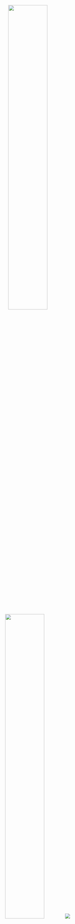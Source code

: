<p align="center">
  <picture> <!-- Definimos essas linhas como picture para evitar que cliques acidentais levem o usuário para fora da nossa página -->
    <img height="50%" width="auto" src ="https://github-readme-stats.vercel.app/api?username=shiroikenshi&show_icons=true&count_private=true&theme=dark&hide_border=true&hide=issues,contribs&bg_color=00000000">
  </picture>
  <picture>
    <img height="50%" width="auto" src ="https://github-readme-stats.vercel.app/api/top-langs/?username=shiroikenshi&layout=compact&hide_border=true&theme=dark&bg_color=00000000&langs_count=6&hide_progress=true">
  </picture>
   <picture>
    <img src ="https://github-readme-streak-stats.herokuapp.com?user=shiroikenshi&theme=dark&hide_border=true&background=FFFFFF00">
  </picture>
</p>

<!-- Esconder
  <img height="50%" width="auto" src ="https://github-readme-stats.vercel.app/api/top-langs/?username=shiroikenshi&layout=compact&hide_border=true&theme=darcula&bg_color=00000000&langs_count=6&hide=jupyter%20notebook,tex,css,php&exclude_repo=Pacman-AI">
-->

<!-- <p align="center">
  <img align="left" src ="https://github-readme-stats.vercel.app/api/pin/?username=shiroikenshi&repo=ytdx">
  <img align="right" src ="https://github-readme-stats.vercel.app/api/pin/?username=shiroikenshi&repo=pixel-weather">
</p> -->
